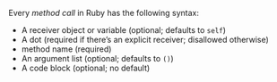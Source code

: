 Every *method call* in Ruby has the following syntax:
- A receiver object or variable (optional; defaults to `self`)  
- A dot (required if there’s an explicit receiver; disallowed otherwise)
- method name (required)
- An argument list (optional; defaults to `()`)
- A code block (optional; no default)
